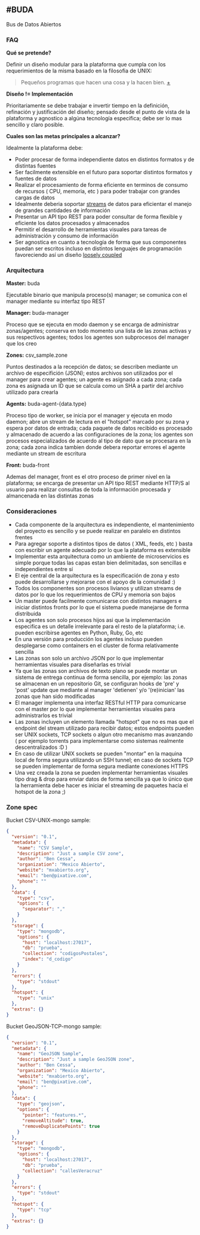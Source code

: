 #BUDA
-----

Bus de Datos Abiertos

### FAQ

__Qué se pretende?__

Definir un diseño modular para la plataforma que cumpla con los requerimientos de la misma basado en la filosofia de UNIX: 
> Pequeños programas que hacen una cosa y la hacen bien. [+](http://en.wikipedia.org/wiki/Unix_philosophy#Program_Design_in_the_UNIX_Environment)

__Diseño != Implementación__

Prioritariamente se debe trabajar e invertir tiempo en la definición, refinación y justificación del diseño; pensado desde el punto de vista de la plataforma y agnostico a algúna tecnología especifica; debe ser lo mas sencillo y claro posible.

__Cuales son las metas principales a alcanzar?__

Idealmente la plataforma debe:

- Poder procesar de forma independiente datos en distintos formatos y de distintas fuentes
- Ser facilmente extensible en el futuro para soportar distintos formatos y fuentes de datos
- Realizar el procesamiento de forma eficiente en terminos de consumo de recursos ( CPU, memoria, etc ) para poder trabajar con grandes cargas de datos
- Idealmente deberia soportar [streams](http://goo.gl/Tp9Dm) de datos para eficientar el manejo de grandes cantidades de información
- Presentar un API tipo REST para poder consultar de forma flexible y eficiente los datos procesados y almacenados
- Permitir el desarrollo de herramientas visuales para tareas de administración y consumo de información
- Ser agnostica en cuanto a tecnología de forma que sus componentes puedan ser escritos incluso en distintos lenguajes de programación favoreciendo así un diseño [loosely coupled](http://en.wikipedia.org/wiki/Loose_coupling)

### Arquitectura

__Master:__ buda

Ejecutable binario que manipula proceso(s) manager; se comunica con el manager
mediante su interfaz tipo REST

__Manager:__ buda-manager

Proceso que se ejecuta en modo daemon y se encarga de administrar zonas/agentes;
conserva en todo momento una lista de las zonas activas y sus respectivos
agentes; todos los agentes son subprocesos del manager que los creo

__Zones:__ csv_sample.zone

Puntos destinados a la recepción de datos; se describen mediante un archivo
de especifición (JSON); estos archivos son utilizados por el manager para
crear agentes; un agente es asignado a cada zona; cada zona es asignada
un ID que se calcula como un SHA a partir del archivo utilizado para crearla

__Agents:__ buda-agent-{data.type}

Proceso tipo de worker, se inicia por el manager y ejecuta en modo daemon;
abre un stream de lectura en el "hotspot" marcado por su zona y espera por datos
de entrada; cada paquete de datos recibido es procesado y almacenado de
acuerdo a las configuraciones de la zona; los agentes son procesos especializados
de acuerdo al tipo de dato que se procesara en la zona; cada zona indica
tambien donde debera reportar errores el agente mediante un stream de escritura

__Front:__ buda-front

Ademas del manager, front es el otro proceso de primer nivel en la plataforma; se
encarga de presentar un API tipo REST mediante HTTP/S al usuario para realizar
consultas de toda la información procesada y almancenada en las distintas zonas

### Consideraciones

- Cada componente de la arquitectura es independiente, el mantenimiento del proyecto
  es sencillo y se puede realizar en paralelo en distintos frentes
- Para agregar soporte a distintos tipos de datos ( XML, feeds, etc ) basta con escribir
  un agente adecuado por lo que la plataforma es extensible
- Implementar esta arquitectura como un ambiente de microservicios es simple porque todas
  las capas estan bien delimitadas, son sencillas e independientes entre sí
- El eje central de la arquitectura es la especificación de zona y esto puede desarrollarse
  y mejorarse con el apoyo de la comunidad :)
- Todos los componentes son procesos livianos y utilizan streams de datos por lo que los
  requerimientos de CPU y memoria son bajos
- Un master puede facilmente comunicarse con distintos managers e iniciar distintos
  fronts por lo que el sistema puede manejarse de forma distribuida
- Los agentes son solo procesos hijos asi que la implementación especifica es un detalle
  irrelevante para el resto de la plataforma; i.e. pueden escribirse agentes en Python,
  Ruby, Go, etc
- En una versión para producción los agentes incluso pueden desplegarse como containers
  en el cluster de forma relativamente sencilla
- Las zonas son solo un archivo JSON por lo que implementar herramientas visuales para
  diseñarlas es trivial
- Ya que las zonas son archivos de texto plano se puede montar un sistema de entrega continua
  de forma sencilla, por ejemplo: las zonas se almacenan en un repositorio Git, se configuran
  hooks de 'pre' y 'post' update que mediante al manager 'detienen' y/o '(re)inician' las zonas
  que han sido modificadas
- El manager implementa una interfaz RESTful HTTP para comunicarse con el master por lo que
  implementar herramientas visuales para administrarlos es trivial
- Las zonas incluyen un elemento llamada "hotspot" que no es mas que el endpoint del stream
  utilizado para recibir datos; estos endpoints pueden ser UNIX sockets, TCP sockets o
  algun otro mecanismo mas avanzando ( por ejemplo torrents para implementarse como sistemas
  realmente descentralizados :D )
- En caso de utilizar UNIX sockets se pueden "montar" en la maquina local de forma segura
  utilizando un SSH tunnel; en caso de sockets TCP se pueden implementar de forma segura
  mediante conexiones HTTPS
- Una vez creada la zona se pueden implementar herramientas visuales tipo drag & drop para
  enviar datos de forma sencilla ya que lo único que la herramienta debe hacer es iniciar
  el streaming de paquetes hacia el hotspot de la zona ;)

### Zone spec

Bucket CSV-UNIX-mongo sample:

```json
{
  "version": "0.1",
  "metadata": {
    "name": "CSV Sample",
    "description": "Just a sample CSV zone",
    "author": "Ben Cessa",
    "organization": "Mexico Abierto",
    "website": "mxabierto.org",
    "email": "ben@pixative.com",
    "phone": ""
  },
  "data": {
    "type": "csv",
    "options": {
      "separator": ","
    }
  },
  "storage": {
    "type": "mongodb",
    "options": {
      "host": "localhost:27017",
      "db": "prueba",
      "collection": "codigosPostales",
      "index": "d_codigo"
    }
  },
  "errors": {
    "type": "stdout"
  },
  "hotspot": {
    "type": "unix"
  },
  "extras": {}
}
```

Bucket GeoJSON-TCP-mongo sample:

```json
{
  "version": "0.1",
  "metadata": {
    "name": "GeoJSON Sample",
    "description": "Just a sample GeoJSON zone",
    "author": "Ben Cessa",
    "organization": "Mexico Abierto",
    "website": "mxabierto.org",
    "email": "ben@pixative.com",
    "phone": ""
  },
  "data": {
    "type": "geojson",
    "options": {
      "pointer": "features.*",
      "removeAltitude": true,
      "removeDuplicatePoints": true
    }
  },
  "storage": {
    "type": "mongodb",
    "options": {
      "host": "localhost:27017",
      "db": "prueba",
      "collection": "callesVeracruz"
    }
  },
  "errors": {
    "type": "stdout"
  },
  "hotspot": {
    "type": "tcp"
  },
  "extras": {}
}
```
